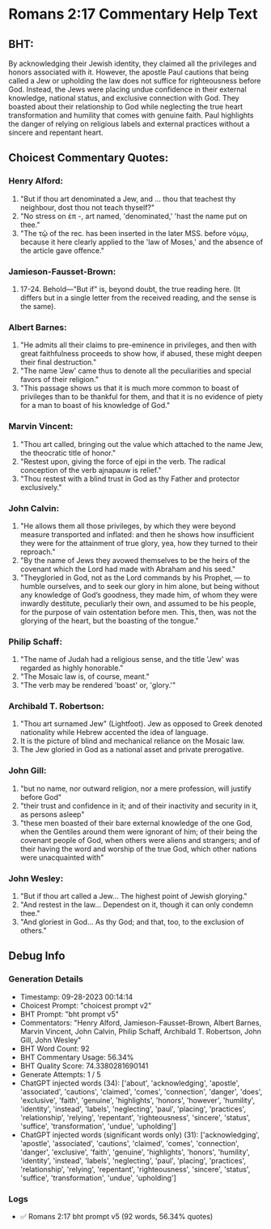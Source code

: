 # Romans 2:17 Commentary Help Text

## BHT:
By acknowledging their Jewish identity, they claimed all the privileges and honors associated with it. However, the apostle Paul cautions that being called a Jew or upholding the law does not suffice for righteousness before God. Instead, the Jews were placing undue confidence in their external knowledge, national status, and exclusive connection with God. They boasted about their relationship to God while neglecting the true heart transformation and humility that comes with genuine faith. Paul highlights the danger of relying on religious labels and external practices without a sincere and repentant heart.

## Choicest Commentary Quotes:
### Henry Alford:
1. "But if thou art denominated a Jew, and ... thou that teachest thy neighbour, dost thou not teach thyself?" 
2. "No stress on ἐπ -, art named, 'denominated,' 'hast the name put on thee."
3. "The τῷ of the rec. has been inserted in the later MSS. before νόμῳ, because it here clearly applied to the 'law of Moses,' and the absence of the article gave offence."

### Jamieson-Fausset-Brown:
1. 17-24. Behold—"But if"
	is, beyond doubt, the true reading here. (It differs but in a single
	letter from the received reading, and the sense is the same).

### Albert Barnes:
1. "He admits all their claims to pre-eminence in privileges, and then with great faithfulness proceeds to show how, if abused, these might deepen their final destruction."
2. "The name 'Jew' came thus to denote all the peculiarities and special favors of their religion."
3. "This passage shows us that it is much more common to boast of privileges than to be thankful for them, and that it is no evidence of piety for a man to boast of his knowledge of God."

### Marvin Vincent:
1. "Thou art called, bringing out the value which attached to the name Jew, the theocratic title of honor." 
2. "Restest upon, giving the force of ejpi in the verb. The radical conception of the verb ajnapauw is relief."
3. "Thou restest with a blind trust in God as thy Father and protector exclusively."

### John Calvin:
1. "He allows them all those privileges, by which they were beyond measure transported and inflated: and then he shows how insufficient they were for the attainment of true glory, yea, how they turned to their reproach."
2. "By the name of Jews they avowed themselves to be the heirs of the covenant which the Lord had made with Abraham and his seed."
3. "Theygloried in God, not as the Lord commands by his Prophet, — to humble ourselves, and to seek our glory in him alone, but being without any knowledge of God’s goodness, they made him, of whom they were inwardly destitute, peculiarly their own, and assumed to be his people, for the purpose of vain ostentation before men. This, then, was not the glorying of the heart, but the boasting of the tongue."

### Philip Schaff:
1. "The name of Judah had a religious sense, and the title 'Jew' was regarded as highly honorable." 
2. "The Mosaic law is, of course, meant." 
3. "The verb may be rendered 'boast' or, 'glory.'"

### Archibald T. Robertson:
1. "Thou art surnamed Jew" (Lightfoot). Jew as opposed to Greek denoted nationality while Hebrew accented the idea of language.
2. It is the picture of blind and mechanical reliance on the Mosaic law.
3. The Jew gloried in God as a national asset and private prerogative.

### John Gill:
1. "but no name, nor outward religion, nor a mere profession, will justify before God"
2. "their trust and confidence in it; and of their inactivity and security in it, as persons asleep"
3. "these men boasted of their bare external knowledge of the one God, when the Gentiles around them were ignorant of him; of their being the covenant people of God, when others were aliens and strangers; and of their having the word and worship of the true God, which other nations were unacquainted with"

### John Wesley:
1. "But if thou art called a Jew... The highest point of Jewish glorying."
2. "And restest in the law... Dependest on it, though it can only condemn thee."
3. "And gloriest in God... As thy God; and that, too, to the exclusion of others."


## Debug Info
### Generation Details
- Timestamp: 09-28-2023 00:14:14
- Choicest Prompt: "choicest prompt v2"
- BHT Prompt: "bht prompt v5"
- Commentators: "Henry Alford, Jamieson-Fausset-Brown, Albert Barnes, Marvin Vincent, John Calvin, Philip Schaff, Archibald T. Robertson, John Gill, John Wesley"
- BHT Word Count: 92
- BHT Commentary Usage: 56.34%
- BHT Quality Score: 74.3380281690141
- Generate Attempts: 1 / 5
- ChatGPT injected words (34):
	['about', 'acknowledging', 'apostle', 'associated', 'cautions', 'claimed', 'comes', 'connection', 'danger', 'does', 'exclusive', 'faith', 'genuine', 'highlights', 'honors', 'however', 'humility', 'identity', 'instead', 'labels', 'neglecting', 'paul', 'placing', 'practices', 'relationship', 'relying', 'repentant', 'righteousness', 'sincere', 'status', 'suffice', 'transformation', 'undue', 'upholding']
- ChatGPT injected words (significant words only) (31):
	['acknowledging', 'apostle', 'associated', 'cautions', 'claimed', 'comes', 'connection', 'danger', 'exclusive', 'faith', 'genuine', 'highlights', 'honors', 'humility', 'identity', 'instead', 'labels', 'neglecting', 'paul', 'placing', 'practices', 'relationship', 'relying', 'repentant', 'righteousness', 'sincere', 'status', 'suffice', 'transformation', 'undue', 'upholding']

### Logs
- ✅ Romans 2:17 bht prompt v5 (92 words, 56.34% quotes)